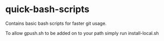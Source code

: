 # quick-bash-scripts
Contains basic bash scripts for faster git usage.

To allow gpush.sh to be added on to your path simply run install-local.sh
